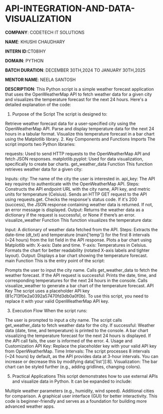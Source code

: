 # API-INTEGRATION-AND-DATA-VISUALIZATION
**COMPANY**: CODETECH IT SOLUTIONS

**NAME**: KHUSHI CHAUDHARY

**INTERN ID**:CT08IHY

**DOMAIN**: PYTHON

**BATCH DURATION**: DECEMBER 30TH,2024 TO JANUARY 30TH,2025

**MENTOR NAME**: NEELA SANTOSH

**DESCRIPTION**:
This Python script is a simple weather forecast application that uses the OpenWeatherMap API to fetch weather data for a given city and visualizes the temperature forecast for the next 24 hours. Here's a detailed explanation of the code:

1. Purpose of the Script
The script is designed to:

Retrieve weather forecast data for a user-specified city using the OpenWeatherMap API.
Parse and display temperature data for the next 24 hours in a tabular format.
Visualize this temperature forecast in a bar chart using the Matplotlib library.
2. Key Components and Functions
Imports
The script imports two Python libraries:

requests: Used to send HTTP requests to the OpenWeatherMap API and fetch JSON responses.
matplotlib.pyplot: Used for data visualization, specifically to create bar charts.
get_weather_data Function
This function retrieves weather data for a given city:

Inputs:
city: The name of the city the user is interested in.
api_key: The API key required to authenticate with the OpenWeatherMap API.
Steps:
Constructs the API endpoint URL with the city name, API key, and metric units for temperature (Celsius).
Sends an HTTP GET request to the API using requests.get.
Checks the response's status code. If it's 200 (success), the JSON response containing weather data is returned. If not, an error message is displayed.
Output:
Returns the weather data as a dictionary if the request is successful, or None if there’s an error.
visualize_weather Function
This function visualizes the temperature data:

Input: A dictionary of weather data fetched from the API.
Steps:
Extracts the date-time (dt_txt) and temperature (main['temp']) for the first 8 intervals (~24 hours) from the list field in the API response.
Plots a bar chart using Matplotlib with:
X-axis: Date and time.
Y-axis: Temperatures in Celsius.
Formats the chart for better readability (rotated X-axis labels and tighter layout).
Output: Displays a bar chart showing the temperature forecast.
main Function
This is the entry point of the script:

Prompts the user to input the city name.
Calls get_weather_data to fetch the weather forecast.
If the API request is successful:
Prints the date, time, and corresponding temperatures for the next 24 hours in the console.
Calls visualize_weather to generate a bar chart of the temperature forecast.
API Key
The script uses a placeholder API key (81c713f0e2a0392a57470fd3db0a0f0b). To use this script, you need to replace it with your valid OpenWeatherMap API key.

3. Execution Flow
When the script runs:

The user is prompted to input a city name.
The script calls get_weather_data to fetch weather data for the city.
If successful:
Weather data (date, time, and temperature) is printed to the console.
A bar chart visualizing the temperature forecast for the next 24 hours is displayed.
If the API call fails, the user is informed of the error.
4. Usage and Customization
API Key: Replace the placeholder key with your valid API key from OpenWeatherMap.
Time Intervals: The script processes 8 intervals (~24 hours) by default, as the API provides data at 3-hour intervals. You can increase or decrease this by modifying data['list'][:8].
Visualization: The bar chart can be styled further (e.g., adding gridlines, changing colors).

5. Practical Applications
This script demonstrates how to use external APIs and visualize data in Python. It can be expanded to include:

Multiple weather parameters (e.g., humidity, wind speed).
Additional cities for comparison.
A graphical user interface (GUI) for better interactivity.
This code is beginner-friendly and serves as a foundation for building more advanced weather apps.









